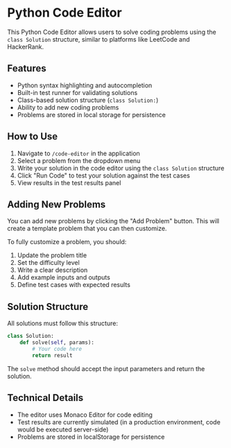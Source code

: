 # Python Code Editor

This Python Code Editor allows users to solve coding problems using the `class Solution` structure, similar to platforms like LeetCode and HackerRank.

## Features

- Python syntax highlighting and autocompletion
- Built-in test runner for validating solutions
- Class-based solution structure (`class Solution:`)
- Ability to add new coding problems
- Problems are stored in local storage for persistence

## How to Use

1. Navigate to `/code-editor` in the application
2. Select a problem from the dropdown menu
3. Write your solution in the code editor using the `class Solution` structure
4. Click "Run Code" to test your solution against the test cases
5. View results in the test results panel

## Adding New Problems

You can add new problems by clicking the "Add Problem" button. This will create a template problem that you can then customize.

To fully customize a problem, you should:

1. Update the problem title
2. Set the difficulty level
3. Write a clear description
4. Add example inputs and outputs
5. Define test cases with expected results

## Solution Structure

All solutions must follow this structure:

```python
class Solution:
    def solve(self, params):
        # Your code here
        return result
```

The `solve` method should accept the input parameters and return the solution.

## Technical Details

- The editor uses Monaco Editor for code editing
- Test results are currently simulated (in a production environment, code would be executed server-side)
- Problems are stored in localStorage for persistence 